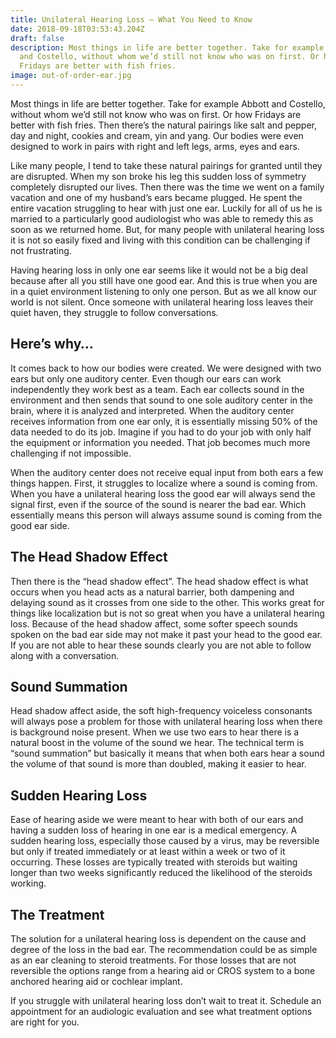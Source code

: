 ```yaml
---
title: Unilateral Hearing Loss – What You Need to Know
date: 2018-09-18T03:53:43.204Z
draft: false
description: Most things in life are better together. Take for example Abbott
  and Costello, without whom we’d still not know who was on first. Or how
  Fridays are better with fish fries.
image: out-of-order-ear.jpg
---
```

<!--StartFragment-->

Most things in life are better together. Take for example Abbott and Costello, without whom we’d still not know who was on first. Or how Fridays are better with fish fries. Then there’s the natural pairings like salt and pepper, day and night, cookies and cream, yin and yang. Our bodies were even designed to work in pairs with right and left legs, arms, eyes and ears. 

Like many people, I tend to take these natural pairings for granted until they are disrupted. When my son broke his leg this sudden loss of symmetry completely disrupted our lives. Then there was the time we went on a family vacation and one of my husband’s ears became plugged. He spent the entire vacation struggling to hear with just one ear. Luckily for all of us he is married to a particularly good audiologist who was able to remedy this as soon as we returned home. But, for many people with unilateral hearing loss it is not so easily fixed and living with this condition can be challenging if not frustrating.  

Having hearing loss in only one ear seems like it would not be a big deal because after all you still have one good ear. And this is true when you are in a quiet environment listening to only one person. But as we all know our world is not silent. Once someone with unilateral hearing loss leaves their quiet haven, they struggle to follow conversations. 

## Here’s why…

It comes back to how our bodies were created. We were designed with two ears but only one auditory center. Even though our ears can work independently they work best as a team. Each ear collects sound in the environment and then sends that sound to one sole auditory center in the brain, where it is analyzed and interpreted. When the auditory center receives information from one ear only, it is essentially missing 50% of the data needed to do its job. Imagine if you had to do your job with only half the equipment or information you needed. That job becomes much more challenging if not impossible. 

When the auditory center does not receive equal input from both ears a few things happen. First, it struggles to localize where a sound is coming from. When you have a unilateral hearing loss the good ear will always send the signal first, even if the source of the sound is nearer the bad ear. Which essentially means this person will always assume sound is coming from the good ear side. 

## The Head Shadow Effect

Then there is the “head shadow effect”. The head shadow effect is what occurs when you head acts as a natural barrier, both dampening and delaying sound as it crosses from one side to the other. This works great for things like localization but is not so great when you have a unilateral hearing loss. Because of the head shadow affect, some softer speech sounds spoken on the bad ear side may not make it past your head to the good ear. If you are not able to hear these sounds clearly you are not able to follow along with a conversation. 

## Sound Summation

Head shadow affect aside, the soft high-frequency voiceless consonants will always pose a problem for those with unilateral hearing loss when there is background noise present. When we use two ears to hear there is a natural boost in the volume of the sound we hear. The technical term is “sound summation” but basically it means that when both ears hear a sound the volume of that sound is more than doubled, making it easier to hear. 

## Sudden Hearing Loss

Ease of hearing aside we were meant to hear with both of our ears and having a sudden loss of hearing in one ear is a medical emergency. A sudden hearing loss, especially those caused by a virus, may be reversible but only if treated immediately or at least within a week or two of it occurring. These losses are typically treated with steroids but waiting longer than two weeks significantly reduced the likelihood of the steroids working. 

## The Treatment

The solution for a unilateral hearing loss is dependent on the cause and degree of the loss in the bad ear. The recommendation could be as simple as an ear cleaning to steroid treatments. For those losses that are not reversible the options range from a hearing aid or CROS system to a bone anchored hearing aid or cochlear implant. 

If you struggle with unilateral hearing loss don’t wait to treat it. Schedule an appointment for an audiologic evaluation and see what treatment options are right for you.

<!--EndFragment-->